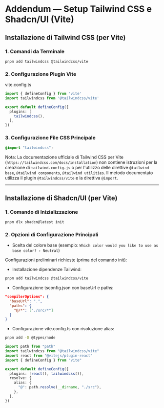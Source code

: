# Addendum — Setup Tailwind CSS e Shadcn/UI (Vite)

## Installazione di Tailwind CSS (per Vite)

### 1. Comandi da Terminale

```bash
pnpm add tailwindcss @tailwindcss/vite
```

### 2. Configurazione Plugin Vite

vite.config.ts

```typescript
import { defineConfig } from 'vite'
import tailwindcss from '@tailwindcss/vite'

export default defineConfig({
  plugins: [
    tailwindcss(),
  ],
})
```

### 3. Configurazione File CSS Principale

```css
@import "tailwindcss";
```

Nota: La documentazione ufficiale di Tailwind CSS per Vite (`https://tailwindcss.com/docs/installation`) non contiene istruzioni per la creazione di `tailwind.config.js` o per l'utilizzo delle direttive `@tailwind base`, `@tailwind components`, `@tailwind utilities`. Il metodo documentato utilizza il plugin `@tailwindcss/vite` e la direttiva `@import`.

---

## Installazione di Shadcn/UI (per Vite)

### 1. Comando di Inizializzazione

```bash
pnpm dlx shadcn@latest init
```

### 2. Opzioni di Configurazione Principali

* Scelta del colore base (esempio: `Which color would you like to use as base color? › Neutral`)

Configurazioni preliminari richieste (prima del comando init):

* Installazione dipendenze Tailwind:
```bash
pnpm add tailwindcss @tailwindcss/vite
```

* Configurazione tsconfig.json con baseUrl e paths:
```json
"compilerOptions": {
  "baseUrl": ".",
  "paths": {
    "@/*": ["./src/*"]
  }
}
```

* Configurazione vite.config.ts con risoluzione alias:
```bash
pnpm add -D @types/node
```

```typescript
import path from "path"
import tailwindcss from "@tailwindcss/vite"
import react from "@vitejs/plugin-react"
import { defineConfig } from "vite"

export default defineConfig({
  plugins: [react(), tailwindcss()],
  resolve: {
    alias: {
      "@": path.resolve(__dirname, "./src"),
    },
  },
})
```
